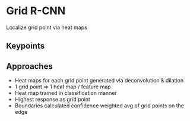 # Grid R-CNN
Localize grid point via heat maps
## Keypoints

## Approaches
* Heat maps for each grid point generated via deconvolution & dilation
* 1 grid point => 1 heat map / feature map
* Heat map trained in classification manner
* Highest response as grid point
* Boundaries calculated confidence weighted avg of grid points on the edge
